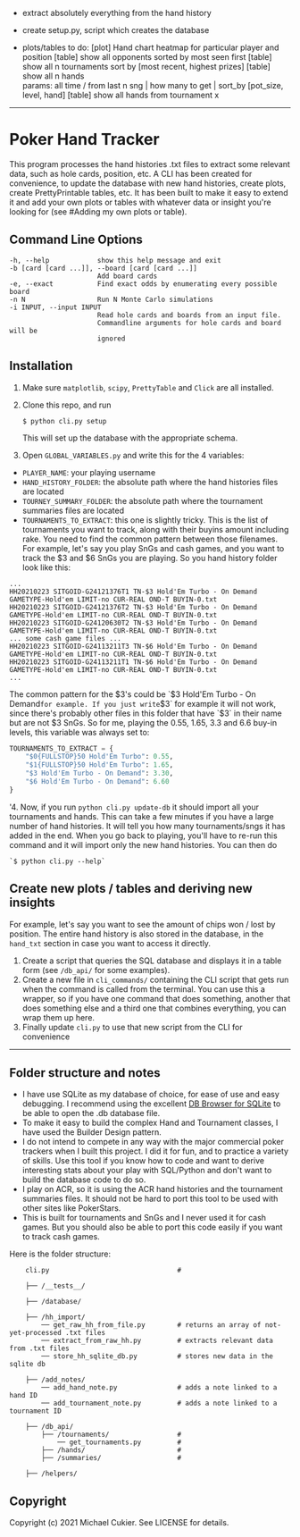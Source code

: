  
* extract absolutely everything from the hand history
 
* create setup.py, script which creates the database 
 
* plots/tables to do:
[plot] Hand chart heatmap for particular player and position
[table] show all opponents sorted by most seen first 
[table] show all n tournaments sort by [most recent, highest prizes]
[table] show all n hands   
params: all time / from last n sng | how many to get | sort_by [pot_size, level, hand]
[table] show all hands from tournament x 


_______

Poker Hand Tracker
=================

This program processes the hand histories .txt files to extract some relevant data, such as hole cards, position, etc. 
A CLI has been created for convenience, to update the database with new hand histories, create plots, create PrettyPrintable tables, etc. 
It has been built to make it easy to extend it and add your own plots or tables with whatever data or insight you're looking for (see #Adding my own plots or table).

Command Line Options
--------------------

	-h, --help            show this help message and exit
	-b [card [card ...]], --board [card [card ...]]
	                      Add board cards
	-e, --exact           Find exact odds by enumerating every possible board
	-n N                  Run N Monte Carlo simulations
	-i INPUT, --input INPUT
	                      Read hole cards and boards from an input file.
	                      Commandline arguments for hole cards and board will be
	                      ignored


Installation
--------------------

1. Make sure `matplotlib`, `scipy`, `PrettyTable` and `Click` are all installed.

2. Clone this repo, and run

    `$ python cli.py setup`

    This will set up the database with the appropriate schema.

3. Open `GLOBAL_VARIABLES.py` and write this for the 4 variables:

* `PLAYER_NAME`: your playing username 
* `HAND_HISTORY_FOLDER`: the absolute path where the hand histories files are located
* `TOURNEY_SUMMARY_FOLDER`: the absolute path where the tournament summaries files are located
* `TOURNAMENTS_TO_EXTRACT`: this one is slightly tricky. This is the list of tournaments you want to track, along with their buyins amount including rake. You need to find the common pattern between those filenames.
For example, let's say you play SnGs and cash games, and you want to track the $3 and $6 SnGs you are playing. So you hand history folder look like this:

```
...
HH20210223 SITGOID-G24121376T1 TN-$3 Hold'Em Turbo - On Demand GAMETYPE-Hold'em LIMIT-no CUR-REAL OND-T BUYIN-0.txt
HH20210223 SITGOID-G24121376T2 TN-$3 Hold'Em Turbo - On Demand GAMETYPE-Hold'em LIMIT-no CUR-REAL OND-T BUYIN-0.txt
HH20210223 SITGOID-G24120630T2 TN-$3 Hold'Em Turbo - On Demand GAMETYPE-Hold'em LIMIT-no CUR-REAL OND-T BUYIN-0.txt
... some cash game files ...
HH20210223 SITGOID-G24113211T3 TN-$6 Hold'Em Turbo - On Demand GAMETYPE-Hold'em LIMIT-no CUR-REAL OND-T BUYIN-0.txt
HH20210223 SITGOID-G24113211T1 TN-$6 Hold'Em Turbo - On Demand GAMETYPE-Hold'em LIMIT-no CUR-REAL OND-T BUYIN-0.txt
...
```

The common pattern for the $3's could be `$3 Hold'Em Turbo - On Demand` for example. If you just write `$3` for example it will not work, 
since there's probably other files in this folder that have `$3` in their name but are not $3 SnGs. So for me, playing the 0.55, 1.65, 3.3 and 6.6 buy-in levels, this variable was always set to:

```python
TOURNAMENTS_TO_EXTRACT = {
    "$0{FULLSTOP}50 Hold'Em Turbo": 0.55,
    "$1{FULLSTOP}50 Hold'Em Turbo": 1.65,
    "$3 Hold'Em Turbo - On Demand": 3.30,
    "$6 Hold'Em Turbo - On Demand": 6.60
}
```

 '4. Now, if you run `python cli.py update-db` it should import all your tournaments and hands. This can take a few minutes if you have a large number of hand histories. It will tell you how many tournaments/sngs it has added in the end. When you go back to playing, you'll have to re-run this command and it will import only the new hand histories. You can then do

    `$ python cli.py --help`

Create new plots / tables and deriving new insights
--------------------

For example, let's say you want to see the amount of chips won / lost by position. The entire hand history is also stored in the database, in the `hand_txt` section in case you want to access it directly. 

1. Create a script that queries the SQL database and displays it in a table form (see `/db_api/` for some examples).
2. Create a new file in `cli_commands/` containing the CLI script that gets run when the command is called from the terminal. You can use this a wrapper, so if you have one command that does something, another that does something else and a third one that combines everything, you can wrap them up here.
3. Finally update `cli.py` to use that new script from the CLI for convenience


___


Folder structure and notes
--------------------

* I have use SQLite as my database of choice, for ease of use and easy debugging. I recommend using the excellent [DB Browser for SQLite](https://github.com/sqlitebrowser/sqlitebrowser) to be able to open the .db database file.
* To make it easy to build the complex Hand and Tournament classes, I have used the Builder Design pattern.
* I do not intend to compete in any way with the major commercial poker trackers when I built this project. I did it for fun, and to practice a variety of skills. Use this tool if you know how to code and want to derive interesting stats about your play with SQL/Python and don't want to build the database code to do so.
* I play on ACR, so it is using the ACR hand histories and the tournament summaries files. It should not be hard to port this tool to be used with other sites like PokerStars.
* This is built for tournaments and SnGs and I never used it for cash games. But you should also be able to port this code easily if you want to track cash games. 

Here is the folder structure:
```
    cli.py                                # 
    
    ├── /__tests__/     
    
    ├── /database/     

    ├── /hh_import/                       
        ── get_raw_hh_from_file.py        # returns an array of not-yet-processed .txt files
        ── extract_from_raw_hh.py         # extracts relevant data from .txt files
        ── store_hh_sqlite_db.py          # stores new data in the sqlite db
        
    ├── /add_notes/                        
        ── add_hand_note.py               # adds a note linked to a hand ID
        ── add_tournament_note.py         # adds a note linked to a tournament ID
        
    ├── /db_api/                         
        ├── /tournaments/                 # 
            ── get_tournaments.py         # 
        ├── /hands/                       # 
        ├── /summaries/                   # 
        
    ├── /helpers/                         
```

Copyright
--------------------

Copyright (c) 2021 Michael Cukier. See LICENSE for details.